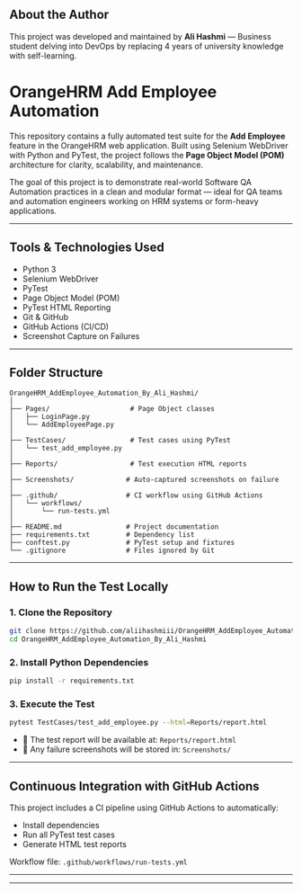 ## About the Author

This project was developed and maintained by **Ali Hashmi** — Business student delving into DevOps by replacing 4 years of university knowledge with self-learning.

# OrangeHRM Add Employee Automation

This repository contains a fully automated test suite for the **Add Employee** feature in the OrangeHRM web application. Built using Selenium WebDriver with Python and PyTest, the project follows the **Page Object Model (POM)** architecture for clarity, scalability, and maintenance.

The goal of this project is to demonstrate real-world Software QA Automation practices in a clean and modular format — ideal for QA teams and automation engineers working on HRM systems or form-heavy applications.

---

## Tools & Technologies Used

- Python 3
- Selenium WebDriver
- PyTest
- Page Object Model (POM)
- PyTest HTML Reporting
- Git & GitHub
- GitHub Actions (CI/CD)
- Screenshot Capture on Failures

---

## Folder Structure

```
OrangeHRM_AddEmployee_Automation_By_Ali_Hashmi/
│
├── Pages/                    # Page Object classes
│   ├── LoginPage.py
│   └── AddEmployeePage.py
│
├── TestCases/                # Test cases using PyTest
│   └── test_add_employee.py
│
├── Reports/                  # Test execution HTML reports
│
├── Screenshots/             # Auto-captured screenshots on failure
│
├── .github/                 # CI workflow using GitHub Actions
│   └── workflows/
│       └── run-tests.yml
│
├── README.md                # Project documentation
├── requirements.txt         # Dependency list
├── conftest.py              # PyTest setup and fixtures
└── .gitignore               # Files ignored by Git
```

---

## How to Run the Test Locally

### 1. Clone the Repository

```bash
git clone https://github.com/aliihashmiii/OrangeHRM_AddEmployee_Automation_By_Ali_Hashmi.git
cd OrangeHRM_AddEmployee_Automation_By_Ali_Hashmi
```

### 2. Install Python Dependencies

```bash
pip install -r requirements.txt
```

### 3. Execute the Test

```bash
pytest TestCases/test_add_employee.py --html=Reports/report.html
```

- 📄 The test report will be available at: `Reports/report.html`
- 📸 Any failure screenshots will be stored in: `Screenshots/`

---

## Continuous Integration with GitHub Actions

This project includes a CI pipeline using GitHub Actions to automatically:

- Install dependencies  
- Run all PyTest test cases  
- Generate HTML test reports  

Workflow file: `.github/workflows/run-tests.yml`

---



---
